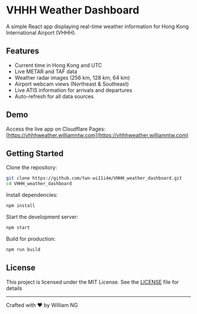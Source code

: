 # VHHH Weather Dashboard

A simple React app displaying real-time weather information for Hong Kong International Airport (VHHH).

## Features

- Current time in Hong Kong and UTC
- Live METAR and TAF data
- Weather radar images (256 km, 128 km, 64 km)
- Airport webcam views (Northeast & Southeast)
- Live ATIS information for arrivals and departures
- Auto-refresh for all data sources

## Demo

Access the live app on Cloudflare Pages: [https://vhhhweather.williamntw.com](https://vhhhweather.williamntw.com)

## Getting Started

Clone the repository:

```bash
git clone https://github.com/twn-wi11i4m/VHHH_weather_dashboard.git
cd VHHH_weather_dashboard
```

Install dependencies:

```bash
npm install
```

Start the development server:

```bash
npm start
```

Build for production:

```bash
npm run build
```

## License

This project is licensed under the MIT License. See the [LICENSE](LICENSE) file for details

---

Crafted with ❤️ by William NG
